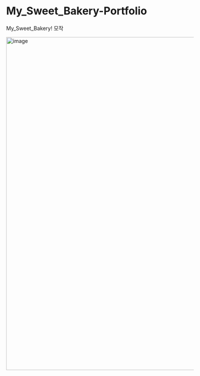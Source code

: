 # My_Sweet_Bakery-Portfolio
My_Sweet_Bakery! 모작

<img width="505" height="893" alt="image" src="https://github.com/user-attachments/assets/e213188d-19c5-4dec-9fd0-f94b0de95a7c" />
